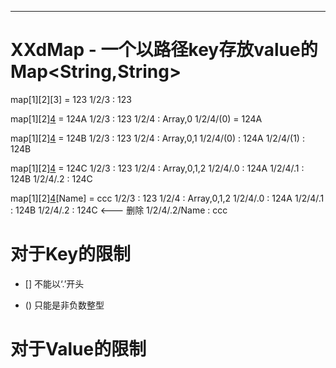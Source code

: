 ----------------------------------------------------------------------
# XXdMap - 一个以路径key存放value的Map<String,String>
map[1][2][3] = 123
	1/2/3 : 123

map[1][2][4](0) = 124A
	1/2/3 : 123
	1/2/4 : Array,0
	1/2/4/(0) = 124A

map[1][2][4](1) = 124B
	1/2/3 : 123
	1/2/4 : Array,0,1
	1/2/4/(0) : 124A
	1/2/4/(1) : 124B

map[1][2][4](2) = 124C
	1/2/3 : 123
	1/2/4 : Array,0,1,2
	1/2/4/.0 : 124A
	1/2/4/.1 : 124B
	1/2/4/.2 : 124C

map[1][2][4](2)[Name] = ccc
	1/2/3 : 123
	1/2/4 : Array,0,1,2
	1/2/4/.0 : 124A
	1/2/4/.1 : 124B
	1/2/4/.2 : 124C <--- 删除
	1/2/4/.2/Name : ccc

# 对于Key的限制
 - []
    不能以‘.’开头

 - ()
    只能是非负数整型

# 对于Value的限制
